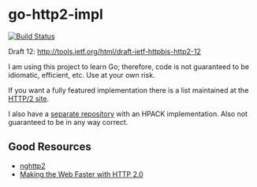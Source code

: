 go-http2-impl
=============

[![Build Status](https://travis-ci.org/tildedave/go-http2-impl.svg?branch=master)](https://travis-ci.org/tildedave/go-http2-impl)

Draft 12: http://tools.ietf.org/html/draft-ietf-httpbis-http2-12

I am using this project to learn Go; therefore, code is not guaranteed to be idiomatic, efficient, etc.  Use at your own risk.

If you want a fully featured implementation there is a list maintained at the [HTTP/2 site](https://github.com/http2/http2-spec/wiki/Implementations).

I also have a [separate repository](https://github.com/tildedave/go-hpack-impl) with an HPACK implementation.  Also not guaranteed to be in any way correct.

## Good Resources

* [nghttp2](https://nghttp2.org/)
* [Making the Web Faster with HTTP 2.0](queue.acm.org/detail.cfm?id=2555617)
